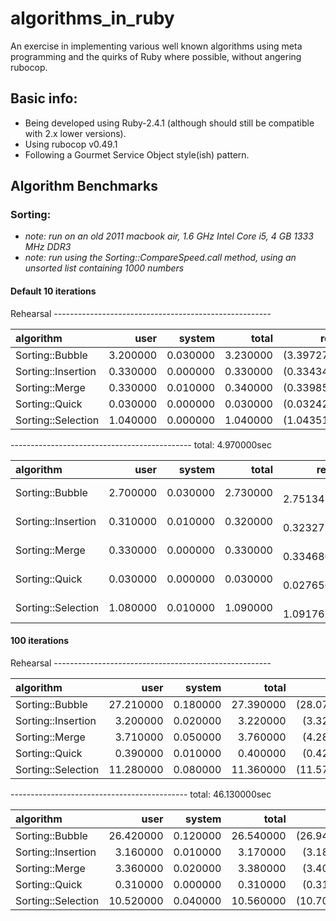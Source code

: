 # algorithms_in_ruby

An exercise in implementing various well known algorithms using meta programming and the quirks of Ruby where possible, without angering rubocop.
 
## Basic info:

- Being developed using Ruby-2.4.1 (although should still be compatible with 2.x lower versions).
- Using rubocop v0.49.1
- Following a Gourmet Service Object style(ish) pattern.

## Algorithm Benchmarks

### Sorting:
- _note: run on an old 2011 macbook air, 1.6 GHz Intel Core i5, 4 GB 1333 MHz DDR3_  
- _note: run using the Sorting::CompareSpeed.call method, using an unsorted list containing 1000 numbers_  

#### Default 10 iterations

Rehearsal ------------------------------------------------------  

| algorithm | user | system | total | real |
| :--- | ---: | ---: | ---: | ---: |
| Sorting::Bubble | 3.200000 | 0.030000 | 3.230000 | (3.397270) |  
| Sorting::Insertion | 0.330000 | 0.000000 | 0.330000 | (0.334340) |  
| Sorting::Merge | 0.330000 | 0.010000 | 0.340000 | (0.339856) |  
| Sorting::Quick | 0.030000 | 0.000000 | 0.030000 | (0.032423) |  
| Sorting::Selection | 1.040000 | 0.000000 | 1.040000 | (1.043512) |
  
--------------------------------------------- total: 4.970000sec  

| algorithm | user | system | total | real |
| :--- | ---: | ---: | ---: | ---: |
| Sorting::Bubble | 2.700000 | 0.030000 | 2.730000 | (  2.751345) |
| Sorting::Insertion | 0.310000 | 0.010000 | 0.320000 | (  0.323272) |
| Sorting::Merge | 0.330000 | 0.000000| 0.330000 | (  0.334680) |
| Sorting::Quick | 0.030000 | 0.000000 | 0.030000 | (  0.027656) |
| Sorting::Selection | 1.080000 | 0.010000 | 1.090000 | (  1.091762) |

#### 100 iterations

Rehearsal ------------------------------------------------------  

| algorithm | user | system | total | real |
| :--- | ---: | ---: | ---: | ---: |
| Sorting::Bubble | 27.210000 | 0.180000 | 27.390000 | (28.078686) |
| Sorting::Insertion | 3.200000 | 0.020000 | 3.220000 | (3.320342) |
| Sorting::Merge | 3.710000| 0.050000 | 3.760000 | (4.282239) |
| Sorting::Quick | 0.390000  | 0.010000 | 0.400000 | (0.422151) |
| Sorting::Selection | 11.280000 | 0.080000 | 11.360000 | (11.577202) |

-------------------------------------------- total: 46.130000sec

| algorithm | user | system | total | real |
| :--- | ---: | ---: | ---: | ---: |
| Sorting::Bubble | 26.420000 | 0.120000 | 26.540000 | (26.947886) |
| Sorting::Insertion| 3.160000 | 0.010000 | 3.170000 | (3.182545) |
| Sorting::Merge | 3.360000 | 0.020000 | 3.380000 | (3.407699) |
| Sorting::Quick | 0.310000 | 0.000000 | 0.310000 | (0.311379) |
| Sorting::Selection | 10.520000 | 0.040000 | 10.560000 | (10.709383) |